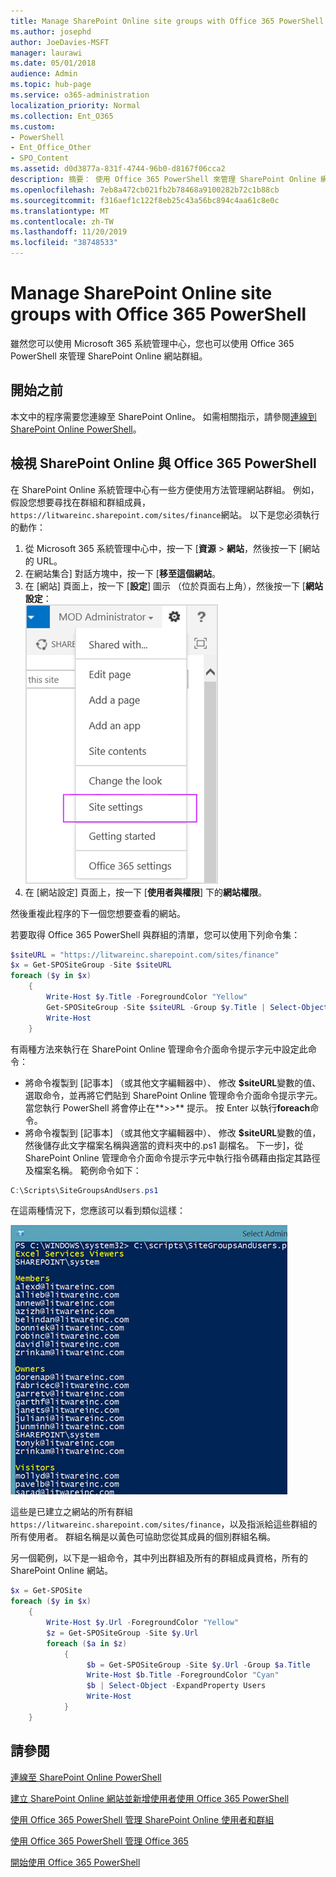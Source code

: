```yaml
---
title: Manage SharePoint Online site groups with Office 365 PowerShell
ms.author: josephd
author: JoeDavies-MSFT
manager: laurawi
ms.date: 05/01/2018
audience: Admin
ms.topic: hub-page
ms.service: o365-administration
localization_priority: Normal
ms.collection: Ent_O365
ms.custom:
- PowerShell
- Ent_Office_Other
- SPO_Content
ms.assetid: d0d3877a-831f-4744-96b0-d8167f06cca2
description: 摘要： 使用 Office 365 PowerShell 來管理 SharePoint Online 網站群組。
ms.openlocfilehash: 7eb8a472cb021fb2b78468a9100282b72c1b88cb
ms.sourcegitcommit: f316aef1c122f8eb25c43a56bc894c4aa61c8e0c
ms.translationtype: MT
ms.contentlocale: zh-TW
ms.lasthandoff: 11/20/2019
ms.locfileid: "38748533"
---
```

# <a name="manage-sharepoint-online-site-groups-with-office-365-powershell"></a>Manage SharePoint Online site groups with Office 365 PowerShell

雖然您可以使用 Microsoft 365 系統管理中心，您也可以使用 Office 365 PowerShell 來管理 SharePoint Online 網站群組。

## <a name="before-you-begin"></a>開始之前

本文中的程序需要您連線至 SharePoint Online。 如需相關指示，請參閱[連線到 SharePoint Online PowerShell](https://docs.microsoft.com/powershell/sharepoint/sharepoint-online/connect-sharepoint-online?view=sharepoint-ps)。

## <a name="view-sharepoint-online-with-office-365-powershell"></a>檢視 SharePoint Online 與 Office 365 PowerShell

在 SharePoint Online 系統管理中心有一些方便使用方法管理網站群組。 例如，假設您想要尋找在群組和群組成員，`https://litwareinc.sharepoint.com/sites/finance`網站。 以下是您必須執行的動作：

1. 從 Microsoft 365 系統管理中心中，按一下 [**資源** > **網站**，然後按一下 [網站的 URL。
2. 在網站集合] 對話方塊中，按一下 [**移至這個網站**。
3. 在 [網站] 頁面上，按一下 [**設定**] 圖示 （位於頁面右上角），然後按一下 [**網站設定**：<br/>
![SharePoint Online 網站設定](media/spo-site-settings.png)<br/>
4. 在 [網站設定] 頁面上，按一下 [**使用者與權限**] 下的**網站權限**。

然後重複此程序的下一個您想要查看的網站。

若要取得 Office 365 PowerShell 與群組的清單，您可以使用下列命令集：

```powershell
$siteURL = "https://litwareinc.sharepoint.com/sites/finance"
$x = Get-SPOSiteGroup -Site $siteURL
foreach ($y in $x)
    {
        Write-Host $y.Title -ForegroundColor "Yellow"
        Get-SPOSiteGroup -Site $siteURL -Group $y.Title | Select-Object -ExpandProperty Users
        Write-Host
    }
```

有兩種方法來執行在 SharePoint Online 管理命令介面命令提示字元中設定此命令：

- 將命令複製到 [記事本] （或其他文字編輯器中）、 修改 **$siteURL**變數的值、 選取命令，並再將它們貼到 SharePoint Online 管理命令介面命令提示字元。 當您執行 PowerShell 將會停止在**>>** 提示。 按 Enter 以執行**foreach**命令。<br/>
- 將命令複製到 [記事本] （或其他文字編輯器中）、 修改 **$siteURL**變數的值，然後儲存此文字檔案名稱與適當的資料夾中的.ps1 副檔名。 下一步]，從 SharePoint Online 管理命令介面命令提示字元中執行指令碼藉由指定其路徑及檔案名稱。 範例命令如下：

```powershell
C:\Scripts\SiteGroupsAndUsers.ps1
```

在這兩種情況下，您應該可以看到類似這樣：

![SharePoint Online 網站群組](media/SPO-site-groups.png)

這些是已建立之網站的所有群組`https://litwareinc.sharepoint.com/sites/finance`，以及指派給這些群組的所有使用者。 群組名稱是以黃色可協助您從其成員的個別群組名稱。

另一個範例，以下是一組命令，其中列出群組及所有的群組成員資格，所有的 SharePoint Online 網站。

```powershell
$x = Get-SPOSite
foreach ($y in $x)
    {
        Write-Host $y.Url -ForegroundColor "Yellow"
        $z = Get-SPOSiteGroup -Site $y.Url
        foreach ($a in $z)
            {
                 $b = Get-SPOSiteGroup -Site $y.Url -Group $a.Title 
                 Write-Host $b.Title -ForegroundColor "Cyan"
                 $b | Select-Object -ExpandProperty Users
                 Write-Host
            }
    }
```
    
## <a name="see-also"></a>請參閱

[連線至 SharePoint Online PowerShell](https://docs.microsoft.com/powershell/sharepoint/sharepoint-online/connect-sharepoint-online?view=sharepoint-ps)

[建立 SharePoint Online 網站並新增使用者使用 Office 365 PowerShell](create-sharepoint-sites-and-add-users-with-powershell.md)

[使用 Office 365 PowerShell 管理 SharePoint Online 使用者和群組](manage-sharepoint-users-and-groups-with-powershell.md)

[使用 Office 365 PowerShell 管理 Office 365](manage-office-365-with-office-365-powershell.md)
  
[開始使用 Office 365 PowerShell](getting-started-with-office-365-powershell.md)


